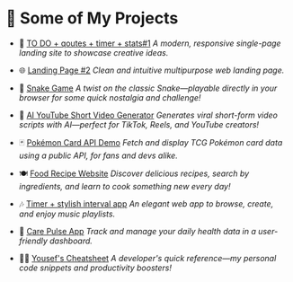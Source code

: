 # 🚀 Some of My Projects

- 🎨 [TO DO + qoutes + timer + stats#1](https://cute-pasca-e0ef4f.netlify.app/)
  *A modern, responsive single-page landing site to showcase creative ideas.*

- 🌐 [Landing Page #2](https://gregarious-cocada-af158a.netlify.app/)
  *Clean and intuitive multipurpose web landing page.*

- 🐍 [Snake Game](https://familj-snake-game-nnp7.vercel.app/)
  *A twist on the classic Snake—playable directly in your browser for some quick nostalgia and challenge!*

- 🤖 [AI YouTube Short Video Generator](https://ai-youtube-short-video-generator-iota.vercel.app/)
  *Generates viral short-form video scripts with AI—perfect for TikTok, Reels, and YouTube creators!*

- 🃏 [Pokémon Card API Demo](https://prog-yousef.github.io/Pokemon-card-Api/)
  *Fetch and display TCG Pokémon card data using a public API, for fans and devs alike.*

- 🍽️ [Food Recipe Website](https://prog-yousef.github.io/Food-Recipe-Website/)
  *Discover delicious recipes, search by ingredients, and learn to cook something new every day!*

- 🎶 [Timer + stylish interval app](https://melodious-gelato-3b5714.netlify.app/)
  *An elegant web app to browse, create, and enjoy music playlists.*

- 🏥 [Care Pulse App](https://care-pulse-app.vercel.app/)
  *Track and manage your daily health data in a user-friendly dashboard.*

- 👨‍💻 [Yousef's Cheatsheet](https://prog-yousef.github.io/Yousef-cheatsheet/)
  *A developer's quick reference—my personal code snippets and productivity boosters!*
